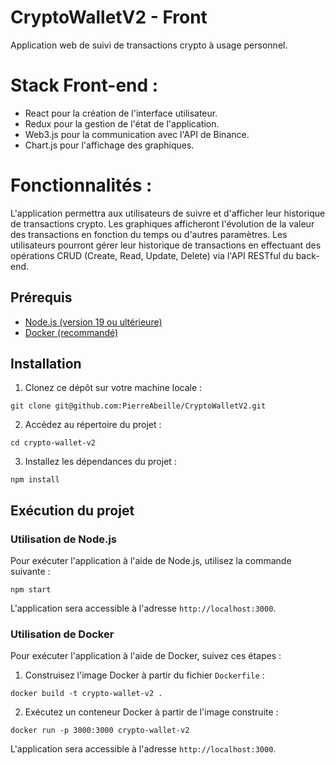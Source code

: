 # CryptoWalletV2 - Front
Application web de suivi de transactions crypto à usage personnel.

# Stack Front-end : 
- React pour la création de l'interface utilisateur. 
- Redux pour la gestion de l'état de l'application. 
- Web3.js pour la communication avec l'API de Binance. 
- Chart.js pour l'affichage des graphiques.

# Fonctionnalités : 
L'application permettra aux utilisateurs de suivre et d'afficher leur historique de transactions crypto. Les graphiques afficheront l'évolution de la valeur des transactions en fonction du temps ou d'autres paramètres. Les utilisateurs pourront gérer leur historique de transactions en effectuant des opérations CRUD (Create, Read, Update, Delete) via l'API RESTful du back-end.

## Prérequis

- [Node.js (version 19 ou ultérieure)](https://nodejs.org/)
- [Docker (recommandé)](https://www.docker.com/products/docker-desktop)

## Installation

1. Clonez ce dépôt sur votre machine locale :

``git clone git@github.com:PierreAbeille/CryptoWalletV2.git``

2. Accédez au répertoire du projet :

``cd crypto-wallet-v2``

3. Installez les dépendances du projet :

``npm install``

## Exécution du projet

### Utilisation de Node.js

Pour exécuter l'application à l'aide de Node.js, utilisez la commande suivante :

``npm start``

L'application sera accessible à l'adresse `http://localhost:3000`.

### Utilisation de Docker

Pour exécuter l'application à l'aide de Docker, suivez ces étapes :

1. Construisez l'image Docker à partir du fichier `Dockerfile` :

``docker build -t crypto-wallet-v2 .``

2. Exécutez un conteneur Docker à partir de l'image construite :

``docker run -p 3000:3000 crypto-wallet-v2``

L'application sera accessible à l'adresse `http://localhost:3000`.
